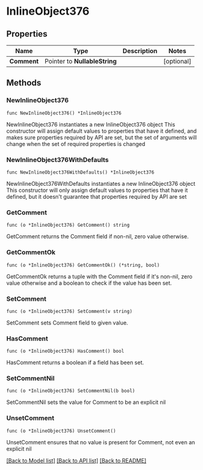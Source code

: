 # InlineObject376

## Properties

Name | Type | Description | Notes
------------ | ------------- | ------------- | -------------
**Comment** | Pointer to **NullableString** |  | [optional] 

## Methods

### NewInlineObject376

`func NewInlineObject376() *InlineObject376`

NewInlineObject376 instantiates a new InlineObject376 object
This constructor will assign default values to properties that have it defined,
and makes sure properties required by API are set, but the set of arguments
will change when the set of required properties is changed

### NewInlineObject376WithDefaults

`func NewInlineObject376WithDefaults() *InlineObject376`

NewInlineObject376WithDefaults instantiates a new InlineObject376 object
This constructor will only assign default values to properties that have it defined,
but it doesn't guarantee that properties required by API are set

### GetComment

`func (o *InlineObject376) GetComment() string`

GetComment returns the Comment field if non-nil, zero value otherwise.

### GetCommentOk

`func (o *InlineObject376) GetCommentOk() (*string, bool)`

GetCommentOk returns a tuple with the Comment field if it's non-nil, zero value otherwise
and a boolean to check if the value has been set.

### SetComment

`func (o *InlineObject376) SetComment(v string)`

SetComment sets Comment field to given value.

### HasComment

`func (o *InlineObject376) HasComment() bool`

HasComment returns a boolean if a field has been set.

### SetCommentNil

`func (o *InlineObject376) SetCommentNil(b bool)`

 SetCommentNil sets the value for Comment to be an explicit nil

### UnsetComment
`func (o *InlineObject376) UnsetComment()`

UnsetComment ensures that no value is present for Comment, not even an explicit nil

[[Back to Model list]](../README.md#documentation-for-models) [[Back to API list]](../README.md#documentation-for-api-endpoints) [[Back to README]](../README.md)


